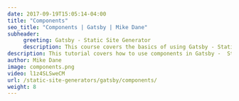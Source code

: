```yaml
---
date: 2017-09-19T15:05:14-04:00
title: "Components"
seo_title: "Components | Gatsby | Mike Dane"
subheader:
     greeting: Gatsby - Static Site Generator
     description: This course covers the basics of using Gatsby - Static Site Generator. Work your way through the videos and we'll teach you everything you need to know to create a professional and scalable website or blog!
description: This tutorial covers how to use components in Gatsby -  Static Site Generator.
author: Mike Dane
image: components.png
video: l1z4SLSweCM
url: /static-site-generators/gatsby/components/
weight: 8
---
```

